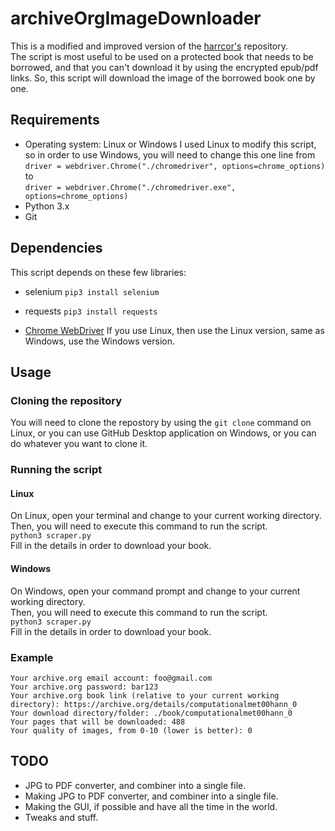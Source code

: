 # archiveOrgImageDownloader

This is a modified and improved version of the [harrcor's](https://github.com/harrcorr/ArchiveOrgLibraryDownloader) repository.  
The script is most useful to be used on a protected book that needs to be borrowed, and that you can't download it by using the encrypted epub/pdf links. So, this script will download the image of the borrowed book one by one.  


## Requirements

- Operating system: Linux or Windows
I used Linux to modify this script, so in order to use Windows, you will need to change this one line from  
 ```driver = webdriver.Chrome("./chromedriver", options=chrome_options)```   
 to  
 ```driver = webdriver.Chrome("./chromedriver.exe", options=chrome_options)```
- Python 3.x  
- Git  


## Dependencies

This script depends on these few libraries:
- selenium
```pip3 install selenium```

- requests
```pip3 install requests```

- [Chrome WebDriver](https://chromedriver.chromium.org/downloads)
If you use Linux, then use the Linux version, same as Windows, use the Windows version.


## Usage
### Cloning the repository

You will need to clone the repostory by using the ```git clone``` command on Linux, or you can use GitHub Desktop application on Windows, or you can do whatever you want to clone it.

### Running the script
#### Linux

On Linux, open your terminal and change to your current working directory.  
Then, you will need to execute this command to run the script.  
```python3 scraper.py```  
Fill in the details in order to download your book.  

#### Windows

On Windows, open your command prompt and change to your current working directory.  
Then, you will need to execute this command to run the script.  
```python3 scraper.py```  
Fill in the details in order to download your book.  


### Example

```Your archive.org email account: foo@gmail.com```  
```Your archive.org password: bar123```  
```Your archive.org book link (relative to your current working directory): https://archive.org/details/computationalmet00hann_0```  
```Your download directory/folder: ./book/computationalmet00hann_0```  
```Your pages that will be downloaded: 488```  
```Your quality of images, from 0-10 (lower is better): 0```  

## TODO
- JPG to PDF converter, and combiner into a single file.
- Making JPG to PDF converter, and combiner into a single file.
- Making the GUI, if possible and have all the time in the world.
- Tweaks and stuff.
